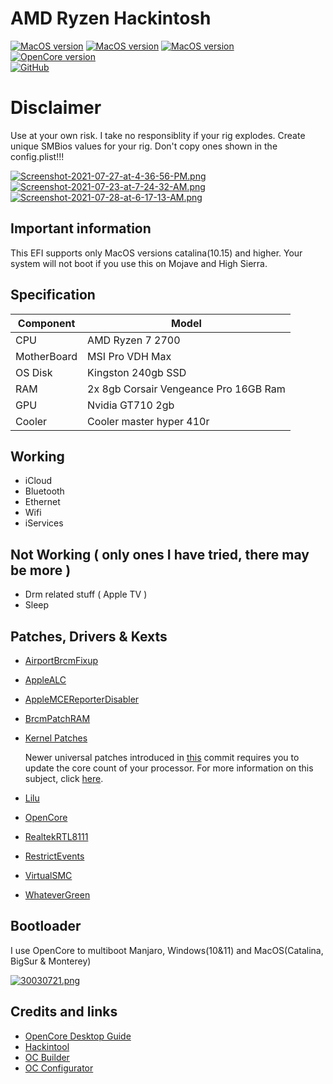 # AMD Ryzen Hackintosh

[![MacOS version](https://img.shields.io/badge/Catalina-10.15.7%2019H1323-informational.svg)](https://www.apple.com/macos) [![MacOS version](https://img.shields.io/badge/Bigsur-11.5.1-informational.svg)](https://www.apple.com/macos) [![MacOS version](https://img.shields.io/badge/Monterey-12.0%20Beta4%2021A5294g-informational.svg)](https://www.apple.com/macos)\
[![OpenCore version](https://img.shields.io/badge/OpenCore-0.7.2-informational.svg)](https://github.com/acidanthera/OpenCorePkg)\
[![GitHub](https://img.shields.io/github/license/sileshn/Ryzentosh?style=flat-square)](https://github.com/sileshn/Ryzentosh/blob/master/LICENSE)

# Disclaimer
Use at your own risk. I take no responsiblity if your rig explodes. Create unique SMBios values for your rig. Don't copy ones shown in the config.plist!!!

[![Screenshot-2021-07-27-at-4-36-56-PM.png](https://i.postimg.cc/Gp2FSTQ8/Screenshot-2021-07-27-at-4-36-56-PM.png)](https://postimg.cc/9D6wDMsC) [![Screenshot-2021-07-23-at-7-24-32-AM.png](https://i.postimg.cc/zv97X3SV/Screenshot-2021-07-23-at-7-24-32-AM.png)](https://postimg.cc/RJLKgSYB) [![Screenshot-2021-07-28-at-6-17-13-AM.png](https://i.postimg.cc/02C96Qwr/Screenshot-2021-07-28-at-6-17-13-AM.png)](https://postimg.cc/PPNg9dKk)

## Important information
This EFI supports only MacOS versions catalina(10.15) and higher. Your system will not boot if you use this on Mojave and High Sierra.

## Specification

| Component        | Model                                  |
| ---------------- | -------------------------------------- |
| CPU              | AMD Ryzen 7 2700                       |
| MotherBoard      | MSI Pro VDH Max                        |
| OS Disk          | Kingston 240gb SSD                     |
| RAM              | 2x 8gb Corsair Vengeance Pro 16GB Ram  |
| GPU              | Nvidia GT710 2gb                       |
| Cooler    	     | Cooler master hyper 410r               |

## Working

* iCloud
* Bluetooth
* Ethernet
* Wifi
* iServices

## Not Working ( only ones I have tried, there may be more )

* Drm related stuff ( Apple TV )
* Sleep

## Patches, Drivers & Kexts

* [AirportBrcmFixup](https://github.com/acidanthera/AirportBrcmFixup)
* [AppleALC](https://github.com/acidanthera/AppleALC)
* [AppleMCEReporterDisabler](https://github.com/acidanthera/bugtracker/files/3703498/AppleMCEReporterDisabler.kext.zip)
* [BrcmPatchRAM](https://github.com/acidanthera/BrcmPatchRAM)
* [Kernel Patches](https://github.com/AMD-OSX/AMD_Vanilla)

  Newer universal patches introduced in [this](https://github.com/sileshn/Ryzentosh/commit/adcb87fa003a0e77afaded014984a00ecb07b775) commit requires you to update the core count of your processor. For more information on this subject, click [here](https://github.com/AMD-OSX/AMD_Vanilla#read-me-first).
  
* [Lilu](https://github.com/acidanthera/Lilu)
* [OpenCore](https://github.com/acidanthera/OpenCorePkg)
* [RealtekRTL8111](https://github.com/Mieze/RTL8111_driver_for_OS_X)
* [RestrictEvents](https://github.com/acidanthera/RestrictEvents)
* [VirtualSMC](https://github.com/acidanthera/VirtualSMC)
* [WhateverGreen](https://github.com/acidanthera/WhateverGreen)

## Bootloader

I use OpenCore to multiboot Manjaro, Windows(10&11) and MacOS(Catalina, BigSur & Monterey)

[![30030721.png](https://i.postimg.cc/DwqcL1jn/30030721.png)](https://postimg.cc/75Z7yJrW)

## Credits and links

* [OpenCore Desktop Guide](https://github.com/dortania/OpenCore-Desktop-Guide)
* [Hackintool](https://www.hackintosh-forum.de/forum/thread/38316-hackintool-ehemals-intel-fb-patcher/)
* [OC Builder](https://github.com/Pavo-IM/ocbuilder)
* [OC Configurator](https://mackie100projects.altervista.org/download-opencore-configurator/)
